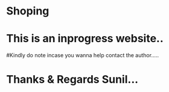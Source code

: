 # Shoping
# This is an inprogress website..
#Kindly do note incase you wanna help contact the author.....
# Thanks & Regards Sunil...